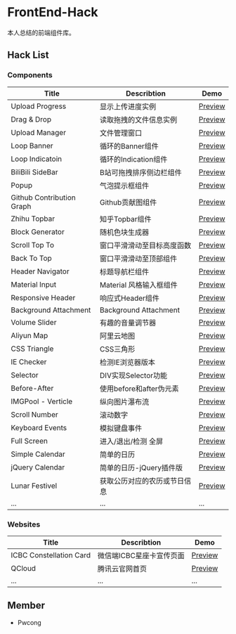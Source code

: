 # FrontEnd-Hack
本人总结的前端组件库。

## Hack List

### Components
|Title                      |Describtion               |Demo                                                                                 |
|---------------------------|--------------------------|-------------------------------------------------------------------------------------|
|Upload Progress            |显示上传进度实例           |[Preview](https://pwcong.github.io/FrontEnd-Hack/components/upload-progress)          |
|Drag & Drop                |读取拖拽的文件信息实例     |[Preview](https://pwcong.github.io/FrontEnd-Hack/components/drag-and-drop)             |
|Upload Manager             |文件管理窗口              |[Preview](https://pwcong.github.io/FrontEnd-Hack/components/upload-manager)            |
|Loop Banner                |循环的Banner组件          |[Preview](https://pwcong.github.io/FrontEnd-Hack/components/loop-banner)               |
|Loop Indicatoin            |循环的Indication组件      |[Preview](https://pwcong.github.io/FrontEnd-Hack/components/loop-indication)           |
|BiliBili SideBar           |B站可拖拽排序侧边栏组件    |[Preview](https://pwcong.github.io/FrontEnd-Hack/components/bilibili-sidebar)          |
|Popup                      |气泡提示框组件            |[Preview](https://pwcong.github.io/FrontEnd-Hack/components/popup)                     |
|Github Contribution Graph  |Github贡献图组件          |[Preview](https://pwcong.github.io/FrontEnd-Hack/components/github-contribution-graph) |
|Zhihu Topbar               |知乎Topbar组件            |[Preview](https://pwcong.github.io/FrontEnd-Hack/components/zhihu-topbar)              |
|Block Generator            |随机色块生成器            |[Preview](https://pwcong.github.io/FrontEnd-Hack/components/block-generator)           |
|Scroll Top To              |窗口平滑滑动至目标高度函数  |[Preview](https://pwcong.github.io/FrontEnd-Hack/components/scroll-top-to)             |
|Back To Top                |窗口平滑滑动至顶部组件     |[Preview](https://pwcong.github.io/FrontEnd-Hack/components/back-to-top)               |
|Header Navigator           |标题导航栏组件             |[Preview](https://pwcong.github.io/FrontEnd-Hack/components/header-navigator)          |
|Material Input             |Material 风格输入框组件    |[Preview](https://pwcong.github.io/FrontEnd-Hack/components/material-input)            |
|Responsive Header          |响应式Header组件          |[Preview](https://pwcong.github.io/FrontEnd-Hack/components/responsive-header)         |
|Background Attachment      |Background Attachment     |[Preview](https://pwcong.github.io/FrontEnd-Hack/components/background-attachment)     |
|Volume Slider              |有趣的音量调节器           |[Preview](https://pwcong.github.io/FrontEnd-Hack/components/volume-slider)             |
|Aliyun Map                 |阿里云地图                |[Preview](https://pwcong.github.io/FrontEnd-Hack/components/aliyun-map)                |
|CSS Triangle               |CSS三角形                |[Preview](https://pwcong.github.io/FrontEnd-Hack/components/css-triangle)               |
|IE Checker                 |检测IE浏览器版本           |[Preview](https://pwcong.github.io/FrontEnd-Hack/components/ie-checker)                |
|Selector                   |DIV实现Selector功能        |[Preview](https://pwcong.github.io/FrontEnd-Hack/components/selector)                |
|Before-After               |使用before和after伪元素  |[Preview](https://pwcong.github.io/FrontEnd-Hack/components/before-after)              |
|IMGPool - Verticle         |纵向图片瀑布流            |[Preview](https://pwcong.github.io/FrontEnd-Hack/components/imgpool-ver)              |
|Scroll Number              |滚动数字                   |[Preview](https://pwcong.github.io/FrontEnd-Hack/components/scrollnumber)            |
|Keyboard Events            |模拟键盘事件               |[Preview](https://pwcong.github.io/FrontEnd-Hack/components/keyboard-events)         |
|Full Screen                |进入/退出/检测 全屏        |[Preview](https://pwcong.github.io/FrontEnd-Hack/components/full-screen)             |
|Simple Calendar            |简单的日历                |[Preview](https://pwcong.github.io/FrontEnd-Hack/components/simple-calendar)         |
|jQuery Calendar            |简单的日历-jQuery插件版   |[Preview](https://pwcong.github.io/FrontEnd-Hack/components/jquery-calendar)         |
|Lunar Festivel             |获取公历对应的农历或节日信息 |[Preview](https://pwcong.github.io/FrontEnd-Hack/components/lunar-festivel)         |
|...                        |...                       |...                                                                                 |


### Websites
|Title                    |Describtion                    |Demo                                                                                 |
|-------------------------|-----------------------------|-------------------------------------------------------------------------------------|
|ICBC Constellation Card  |微信端ICBC星座卡宣传页面      |[Preview](https://pwcong.github.io/FrontEnd-Hack/websites/icbc-constellation-card)   |
|QCloud                   |腾讯云官网首页                |[Preview](https://pwcong.github.io/FrontEnd-Hack/websites/qcloud)                    |
|...                      |...                          |...                                                                                  |


## Member
* Pwcong